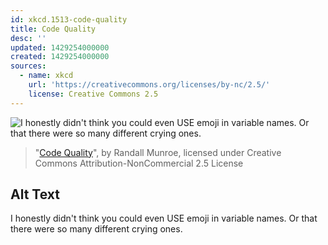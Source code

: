 ```yaml
---
id: xkcd.1513-code-quality
title: Code Quality
desc: ''
updated: 1429254000000
created: 1429254000000
sources:
  - name: xkcd
    url: 'https://creativecommons.org/licenses/by-nc/2.5/'
    license: Creative Commons 2.5
---
```

![I honestly didn't think you could even USE emoji in variable names. Or that there were so many different crying ones.](https://imgs.xkcd.com/comics/code_quality.png)
> "[Code Quality](https://xkcd.com/1513/)", by Randall Munroe, licensed under Creative Commons Attribution-NonCommercial 2.5 License

## Alt Text
I honestly didn't think you could even USE emoji in variable names. Or that there were so many different crying ones.
